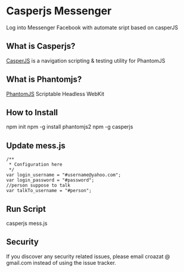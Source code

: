 # Casperjs Messenger
Log into Messenger Facebook with automate sript based on casperJS
## What is Casperjs?
[CasperJS](https://github.com/casperjs/casperjs) is a navigation scripting & testing utility for PhantomJS

## What is Phantomjs?
[PhantomJS](https://github.com/ariya/phantomjs) Scriptable Headless WebKit

## How to Install 
npm init
npm -g install phantomjs2
npm -g casperjs

## Update mess.js
```
/**
 * Configuration here
 */
var login_username = "#username@yahoo.com";
var login_password = "#password";
//person suppose to talk
var talkTo_username = "#person";
```

## Run Script
casperjs mess.js

## Security
If you discover any security related issues, please email croazat @ gmail.com instead of using the issue tracker.
